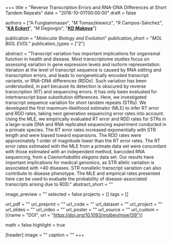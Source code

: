 +++
title = "Reverse Transcription Errors and RNA-DNA Differences at Short Tandem Repeats"
date = "2016-10-01T00:00:00"
draft = false

authors = ["A Fungtammasan", "M Tomaszkiewicz", "R Campos-Sánchez", "[__KA Eckert__](https://pennstate.pure.elsevier.com/en/persons/kristin-eckert)", "M Degiorgio", "[__KD Makova__](http://www.bx.psu.edu/makova_lab)"]

publication = "_Molecular Biology and Evolution_"
publication_short = "_MOL BIOL EVOL_"
publication_types = ["2"]

abstract = "Transcript variation has important implications for organismal function in health and disease. Most transcriptome studies focus on assessing variation in gene expression levels and isoform representation. Variation at the level of transcript sequence is caused by RNA editing and transcription errors, and leads to nongenetically encoded transcript variants, or RNA-DNA differences (RDDs). Such variation has been understudied, in part because its detection is obscured by reverse transcription (RT) and sequencing errors. It has only been evaluated for intertranscript base substitution differences. Here, we investigated transcript sequence variation for short tandem repeats (STRs). We developed the first maximum-likelihood estimator (MLE) to infer RT error and RDD rates, taking next generation sequencing error rates into account. Using the MLE, we empirically evaluated RT error and RDD rates for STRs in a large-scale DNA and RNA replicated sequencing experiment conducted in a primate species. The RT error rates increased exponentially with STR length and were biased toward expansions. The RDD rates were approximately 1 order of magnitude lower than the RT error rates. The RT error rates estimated with the MLE from a primate data set were concordant with those estimated with an independent method, barcoded RNA sequencing, from a _Caenorhabditis elegans_ data set. Our results have important implications for medical genomics, as STR allelic variation is associated with >40 diseases. STR nonallelic transcript variation can also contribute to disease phenotype. The MLE and empirical rates presented here can be used to evaluate the probability of disease-associated transcripts arising due to RDD."
abstract_short = ""

image_preview = ""
selected = false
projects = []
tags = []

url_pdf = ""
url_preprint = ""
url_code = ""
url_dataset = ""
url_project = ""
url_slides = ""
url_video = ""
url_poster = ""
url_source = ""
url_custom = [{name = "DOI", url = "https://doi.org/10.1093/molbev/msw139"}]

math = false
highlight = true

[header]
image = ""
caption = ""
+++
